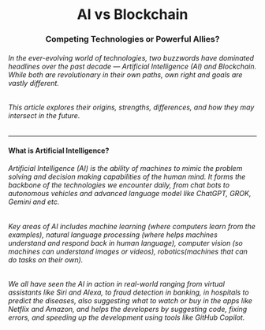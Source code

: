 <h1 align="center">AI vs Blockchain</h1>
<h3 align="center">Competing Technologies or Powerful Allies?</h3>

<h6 align="left">In the ever-evolving world of technologies, two buzzwords have dominated headlines over the past decade — Artificial Intelligence (AI) and Blockchain. While both are revolutionary in  their own paths, own right and goals are vastly different.</h6>
<h6 align="left">This article explores their origins, strengths, differences, and how they may intersect in the future.
</h6>

---
<h4>What is Artificial Intelligence?</h4>
<h6>Artificial Intelligence (AI) is the ability of machines to mimic the problem solving and decision making capabilities of the human mind. It forms the backbone of the technologies we encounter daily, from chat bots to autonomous vehicles and advanced language model like ChatGPT, GROK, Gemini and etc.</h6>
<h6>Key areas of AI includes machine learning (where computers learn from the examples), natural language processing (where helps machines understand and respond back in human language), computer vision (so machines can understand images or videos), robotics(machines that can do tasks on their own).</h6>
<h6>We all have seen the AI in action in real-world ranging from virtual assistants like Siri and Alexa, to fraud detection in banking, in hospitals to predict the diseases, also suggesting what to watch or buy in the apps like Netflix and Amazon, and helps the developers by suggesting code, fixing errors, and speeding up the development using tools like GitHub Copilot.</h6>
